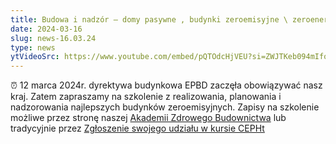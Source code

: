 ```yaml
---
title: Budowa i nadzór – domy pasywne , budynki zeroemisyjne \ zeroenergetyczne
date: 2024-03-16
slug: news-16.03.24
type: news
ytVideoSrc: https://www.youtube.com/embed/pQTOdcHjVEU?si=ZWJTKeb094mIfot8
---
```


⏰ 12 marca 2024r. dyrektywa budynkowa EPBD zaczęła obowiązywać nasz kraj. Zatem zapraszamy na
szkolenie z realizowania, planowania i nadzorowania najlepszych budynków zeroemisyjnych.
Zapisy na szkolenie możliwe przez stronę naszej <a href="https://szkolenia.akademiazdrowegobudownictwa.pl/mistrz-budownictwa-pasywnego/" target="_blank" rel="noopener noreferrer"> Akademii Zdrowego Budownictwa</a> lub tradycyjnie przez <a href="https://www.pibp.pl/szkolenia/mistrz-wykonawca/" target="_blank" rel="noopener noreferrer"> Zgłoszenie swojego udziału w kursie CEPHt </a>
